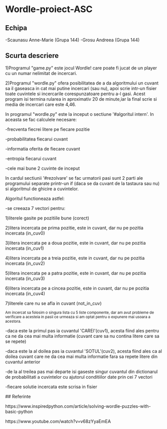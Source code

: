 # Wordle-proiect-ASC
## Echipa
-Scaunasu Anne-Marie (Grupa 144)
-Grosu Andreea (Grupa 144)
## Scurta descriere
<p>1)Programul "game.py" este jocul Wordle! care poate fi jucat de un player cu un numar nelimitat de incercari.</p>
<p>2)Programul "wordle.py" ofera posibilitatea de a da algoritmului un cuvant sa il gaseasca in cat mai putine incercari (sau nu), apoi scrie intr-un fisier toate cuvintele si incercarile corespunzatoare pentru a-l gasi. Acest program isi termina rularea in aproximativ 20 de minute,iar la final scrie si media de incercari care este 4,46.</p>
<p>In programul "wordle.py" este la inceput o sectiune '#algoritul intern'. In aceasta se fac calculele necesare:</p>
<p>	-frecventa fiecrei litere pe fiecare pozitie</p>
<p>	-probabilitatea fiecarui cuvant</p>
<p>	-informatia oferita de fiecare cuvant</p>
<p>	-entropia fiecarui cuvant</p>
<p>	-cele mai bune 2 cuvinte de inceput</p>
<p>In cardul sectiunii '#rezolvare' se fac urmatorii pasi sunt 2 parti ale programului separate printr-un if (daca se da cuvant de la tastaura sau nu) si algoritmul de ghicire a cuvintelor.</p>
<p>Algoritul functioneaza astfel:</p>
<p>	-se creeaza 7 vectori pentru:</p>
<p>		1)literele gasite pe pozitiile bune (corect)</p>
<p>		2)litera incercata pe prima pozitie, este in cuvant, dar nu pe pozitia incercata (in_cuv0)</p>
<p>		3)litera incercata pe a doua pozitie, este in cuvant, dar nu pe pozitia incercata (in_cuv1)</p>
<p>		4)litera incercata pe a treia pozitie, este in cuvant, dar nu pe pozitia incercata (in_cuv2)</p>
<p>		5)litera incercata pe a patra pozitie, este in cuvant, dar nu pe pozitia incercata (in_cuv3)</p>
<p>		6)litera incercata pe a cincea pozitie, este in cuvant, dar nu pe pozitia incercata (in_cuv4)</p>
<p>		7)literele care nu se afla in cuvant (not_in_cuv)</p>
<p>	<sub>Am incercat sa folosim o singura lista cu 5 liste componente, dar am avut probleme de verificare a acesteia in pasii ce urmeaza si am optat pentru o expunere mai usoara a acestora.</sub></p>
<p>	-daca este la primul pas ia cuvantul 'CAREI'(cuv1), acesta fiind ales pentru ca ne da cea mai multa informatie (cuvant care sa nu contina litere care sa se repete)</p>
<p>	-daca este la al doilea pas ia cuvantul 'SOTUL'(cuv2), acesta fiind ales ca al doilea cuvant care ne da cea mai multa informatie fara sa repete litere din cuvantul anterior</p>
<p>	-de la al treilea pas mai departe isi gaseste singur cuvantul din dictionarul de probabilitati a cuvintelor cu ajutorul conditiilor date prin cei 7 vectori</p>
<p>	-fiecare solutie incercata este scrisa in fisier</p>
## Referinte</p>
<p>https://www.inspiredpython.com/article/solving-wordle-puzzles-with-basic-python</p>
<p>https://www.youtube.com/watch?v=v68zYyaEmEA</p>